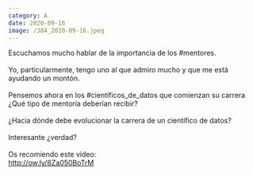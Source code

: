 ```yaml
--- 
category: A 
date: 2020-09-16 
image: /384_2020-09-16.jpeg 
--- 
```


Escuchamos mucho hablar de la importancia de los #mentores.<br><br>Yo, particularmente, tengo uno al que admiro mucho y que me está ayudando un montón. <br><br>Pensemos ahora en los #científicos_de_datos que comienzan su carrera ¿Qué tipo de mentoría deberían recibir? <br><br>¿Hacia dónde debe evolucionar la carrera de un científico de datos?<br><br>Interesante ¿verdad? <br><br>Os recomiendo este vídeo:<br>http://ow.ly/8Za050BoTrM